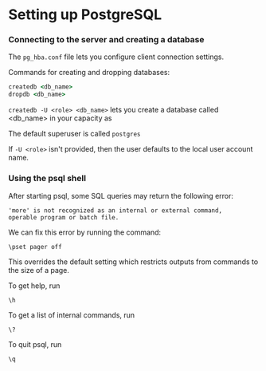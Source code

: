 # Setting up PostgreSQL

### Connecting to the server and creating a database

The `pg_hba.conf` file lets you configure client connection settings.

Commands for creating and dropping databases:
```cmd
createdb <db_name>
dropdb <db_name>
```

`createdb -U <role> <db_name>`
lets you create a database called <db_name> in your capacity as <role>

The default superuser is called `postgres`

If `-U <role>` isn't provided, then the user defaults to the local user account name.

### Using the psql shell

After starting psql, some SQL queries may return the following error:

```
'more' is not recognized as an internal or external command,
operable program or batch file.
```

We can fix this error by running the command:

```
\pset pager off
```

This overrides the default setting which restricts outputs from commands to the size of a page.

To get help, run
```
\h
```

To get a list of internal commands, run
```
\?
```

To quit psql, run
```
\q
```


